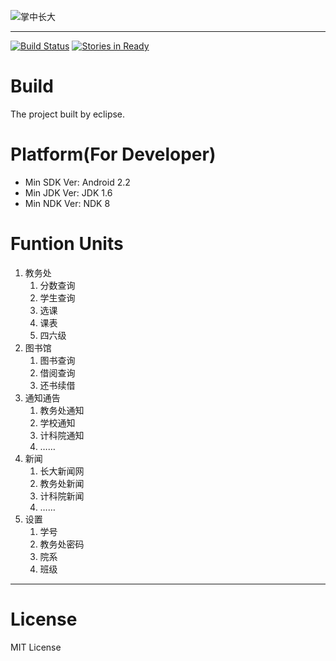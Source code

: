 ![掌中长大](https://raw.github.com/duguying/yuol-app/master/logo.png) 

----------
[![Build Status](https://travis-ci.org/duguying/yuol-app.png?branch=master)](https://travis-ci.org/duguying/yuol-app)
[![Stories in Ready](https://badge.waffle.io/duguying/yuol-app.png?label=ready)](https://waffle.io/duguying/yuol-app)

# Build #

The project built by eclipse.

# Platform(For Developer) #
- Min SDK Ver: Android 2.2
- Min JDK Ver: JDK 1.6
- Min NDK Ver: NDK 8

# Funtion Units #

1. 教务处
	1. 分数查询
	2. 学生查询
	3. 选课
	4. 课表
	5. 四六级
2. 图书馆
	1. 图书查询
	2. 借阅查询
	3. 还书续借
3. 通知通告
	1. 教务处通知
	2. 学校通知
	3. 计科院通知
	4. ……
4. 新闻
	1. 长大新闻网
	2. 教务处新闻
	3. 计科院新闻
	4. ……
5. 设置
	1. 学号
	2. 教务处密码
	3. 院系
	4. 班级

----------

# License #
MIT License


